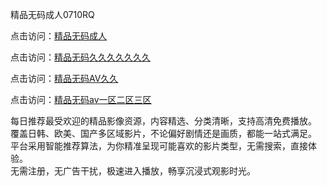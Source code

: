 精品无码成人0710RQ

点击访问：<a href="https://heiliao2dmwwy.pages.dev/">精品无码成人</a>

点击访问：<a href="https://heiliao2dmwwy.pages.dev/">精品无码久久久久久久久</a>

点击访问：<a href="https://heiliao2dmwwy.pages.dev/">精品无码AV久久</a>

点击访问：<a href="https://heiliao2dmwwy.pages.dev/">精品无码av一区二区三区</a>

每日推荐最受欢迎的精品影像资源，内容精选、分类清晰，支持高清免费播放。  
覆盖日韩、欧美、国产多区域影片，不论偏好剧情还是画质，都能一站式满足。  
平台采用智能推荐算法，为你精准呈现可能喜欢的影片类型，无需搜索，直接体验。  
无需注册，无广告干扰，极速进入播放，畅享沉浸式观影时光。

<span style="display:none;">[Canonical link](https://github.com/Q20250710/So4 ）</span>
